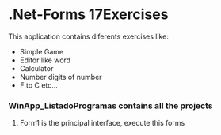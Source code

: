 # .Net-Forms 17Exercises

This application contains diferents exercises like: 
  - Simple Game 
  - Editor like word 
  - Calculator
  - Number digits of number 
  - F to C
  etc... 
  
### WinApp_ListadoProgramas contains all the projects
1. Form1 is the principal interface, execute this forms 
